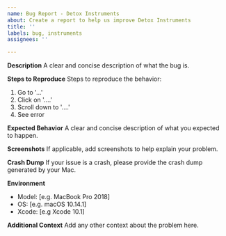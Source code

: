 ```yaml
---
name: Bug Report - Detox Instruments
about: Create a report to help us improve Detox Instruments
title: ''
labels: bug, instruments
assignees: ''

---
```


**Description**
A clear and concise description of what the bug is.

**Steps to Reproduce**
Steps to reproduce the behavior:
1. Go to '...'
2. Click on '....'
3. Scroll down to '....'
4. See error

**Expected Behavior**
A clear and concise description of what you expected to happen.

**Screenshots**
If applicable, add screenshots to help explain your problem.

**Crash Dump**
If your issue is a crash, please provide the crash dump generated by your Mac.

**Environment**
 - Model: [e.g. MacBook Pro 2018]
 - OS: [e.g. macOS 10.14.1]
 - Xcode: [e.g Xcode 10.1]

**Additional Context**
Add any other context about the problem here.
